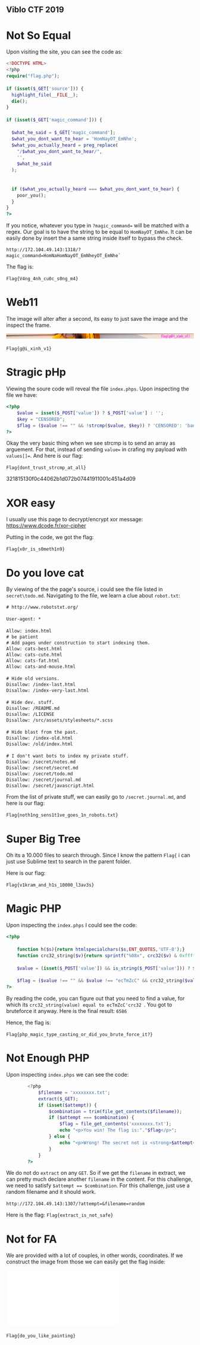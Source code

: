 ## Viblo CTF 2019


# Not So Equal

Upon visiting the site, you can see the code as:

```php
<!DOCTYPE HTML>
<?php
require("flag.php");

if (isset($_GET['source'])) {
  highlight_file(__FILE__);
  die();
}

if (isset($_GET['magic_command'])) {

  $what_he_said = $_GET['magic_command'];
  $what_you_dont_want_to_hear = 'HomNayOT_EmNhe';
  $what_you_actually_heard = preg_replace(
    "/$what_you_dont_want_to_hear/",
    '',
    $what_he_said
  );


  if ($what_you_actually_heard === $what_you_dont_want_to_hear) {
    poor_you();
  }
}
?>
```

If you notice, whatever you type in `?magic_command=` will be matched with a regex. Our goal is to have the string to be equal to `HomNayOT_EmNhe`. It can be easily done by insert the a same string inside itself to bypass the check. 

```
http://172.104.49.143:1318/?magic_command=HomNaHomNayOT_EmNheyOT_EmNhe`
```

The flag is:

`Flag{V4ng_4nh_cu0c_s0ng_m4}`

# Web11

The image will alter after a second, its easy to just save the image and the inspect the frame.

![](img/web11.png)

`Flag{g@i_xinh_v1}`

# Stragic pHp

Viewing the soure code will reveal the file `index.phps`. Upon inspecting the file we have:

```php
<?php
    $value = isset($_POST['value']) ? $_POST['value'] : '';
    $key = "CENSORED";
    $flag = ($value !== "" && !strcmp($value, $key)) ? 'CENSORED': 'bad key';
?>
```

Okay the very basic thing when we see strcmp is to send an array as arguement. For that, instead of sending `value=` in crafing my payload with `values[]=`. And here is our flag:

`Flag{dont_trust_strcmp_at_all}`

321815130f0c44062b1d072b07441911001c451a4d09

# XOR easy

I usually use this page to decrypt/encrypt xor message: https://www.dcode.fr/xor-cipher

Putting in the code, we got the flag:

`Flag{x0r_is_s0meth1n9}`

# Do you love cat

By viewing of the the page's source, i could see the file listed in `secret\todo.md`. Navigating to the file, we learn a clue about `robot.txt`:

```
# http://www.robotstxt.org/

User-agent: *

Allow: index.html
# be patient
# Add pages under construction to start indexing them.
Allow: cats-best.html
Allow: cats-cute.html
Allow: cats-fat.html
Allow: cats-and-mouse.html

# Hide old versions.
Disallow: /index-last.html
Disallow: /index-very-last.html

# Hide dev. stuff.
Disallow: /README.md
Disallow: /LICENSE
Disallow: /src/assets/stylesheets/*.scss

# Hide blast from the past.
Disallow: /index-old.html
Disallow: /old/index.html

# I don't want bots to index my private stuff.
Disallow: /secret/notes.md
Disallow: /secret/secret.md
Disallow: /secret/todo.md
Disallow: /secret/journal.md
Disallow: /secret/javascript.html
```

From the list of private stuff, we can easily go to `/secret.journal.md`, and here is our flag:

`Flag{noth1ng_sens1t1ve_goes_1n_robots.txt}`

# Super Big Tree

Oh its a 10.000 files to search through. Since I know the pattern `Flag{` i can just use Sublime text to search in the parent folder.

Here is our flag:

`Flag{v1kram_and_h1s_10000_l3av3s}`

# Magic PHP

Upon inspecting the `index.phps` I could see the code:

```php
<?php

    function h($s){return htmlspecialchars($s,ENT_QUOTES,'UTF-8');}
    function crc32_string($v){return sprintf("%08x", crc32($v) & 0xffffffff);}

    $value = (isset($_POST['value']) && is_string($_POST['value'])) ? $_POST['value'] : '';

    $flag = ($value !== "" && $value !== "ecTmZcC" && crc32_string($value) == crc32_string('ecTmZcC')) ? 'CENSORED': 'bad value';
?>
```

By reading the code, you can figure out that you need to find a value, for which its `crc32_string(value) equal to ecTmZcC'crc32 `. You got to bruteforce it anyway. Here is the final result: `6586`

Hence, the flag is:

`Flag{php_magic_type_casting_or_did_you_brute_force_it?}`

# Not Enough PHP

Upon inspecting `index.phps` we can see the code:

```php
        <?php
            $filename = 'xxxxxxxx.txt';
            extract($_GET);
            if (isset($attempt)) {
                $combination = trim(file_get_contents($filename));
                if ($attempt === $combination) {
                    $flag = file_get_contents('xxxxxxxx.txt');
                    echo "<p>You win! The flag is:"."$flag</p>";
                } else {
                    echo "<p>Wrong! The secret not is <strong>$attempt</strong></p>";
                }
            }
        ?>
```

We do not do `extract` on any `GET`. So if we get the `filename` in extract, we can pretty much declare another `filename` in the content. For this challenge, we need to satisfy `$attempt == $combination`. For this challenge, just use a random filename and it should work.

`http://172.104.49.143:1307/?attempt=&filename=random`

Here is the flag:
`Flag{extract_is_not_safe}`

# Not for FA

We are provided with a lot of couples, in other words, coordinates. If we construct the image from those we can easily get the flag inside:

![](img/image.txt)

`Flag{do_you_like_painting}`